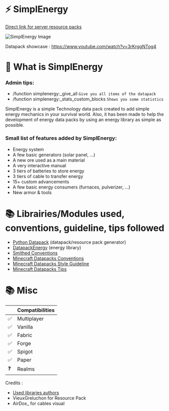 
# ⚡ SimplEnergy

[Direct link for server resource packs](https://raw.githubusercontent.com/Stoupy51/SimplEnergy/refs/heads/main/build/SimplEnergy_resource_pack_with_libs.zip)

![SimplEnergy Image](https://cdn.modrinth.com/data/IgpLbmaf/images/cc4f69ede52c7285652fc7fe109a83b822b4434a.jpeg)

Datapack showcase :
https://www.youtube.com/watch?v=3rKrggNTog4


# 📖 What is SimplEnergy
### Admin tips:
- /function simplenergy:_give_all               `Give you all items of the datapack`
- /function simplenergy:_stats_custom_blocks    `Shows you some statistics`

SimplEnergy is a simple Technology data pack created to add simple energy mechanics in your survival world.
Also, it has been made to help the development of energy data packs by using an energy library as simple as possible.

### Small list of features added by SimplEnergy:
- Energy system
- A few basic generators (solar panel, ...)
- A new ore used as a main material
- A very interactive manual
- 3 tiers of batteries to store energy
- 3 tiers of cable to transfer energy
- 15+ custom advancements
- A few basic energy consumers (furnaces, pulverizer, ...)
- New armor & tools


# 📚 Librairies/Modules used, conventions, guideline, tips followed
- [Python Datapack](https://github.com/Stoupy51/PythonDatapackTemplate) (datapack/resource pack generator)
- [DatapackEnergy](https://github.com/ICY105/DatapackEnergy) (energy library)
- [Smithed Conventions](https://wiki.smithed.dev/conventions)
- [Minecraft Datapacks Conventions](https://mc-datapacks.github.io/en/conventions/index.html)
- [Minecraft Datapacks Style Guideline](https://mc-datapacks.github.io/en/style_guideline/index.html)
- [Minecraft Datapacks Tips](https://mc-datapacks.github.io/en/tips/index.html)


# 📚 Misc

|   	| Compatibilities 	|
|---	|-----------------	|
| ✅ 	| Multiplayer     	|
| ✅ 	| Vanilla         	|
| ✅ 	| Fabric          	|
| ✅ 	| Forge           	|
| ✅ 	| Spigot          	|
| ✅ 	| Paper           	|
| ❓ 	| Realms          	|

Credits :
- [Used libraries authors](https://github.com/Stoupy51/SimplEnergy#-librairiesmodules-used-conventions-guideline-tips-followed)
- VieuxGreluchon for Resource Pack
- AirDox_ for cables visual

